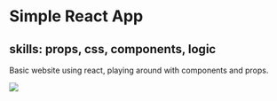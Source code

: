 # Simple React App


## skills: props, css, components, logic 

Basic website using react, playing around with components and props.


<img src="https://i.ibb.co/vVCFz7c/Screenshot-2020-12-20-at-17-41-09.png">
